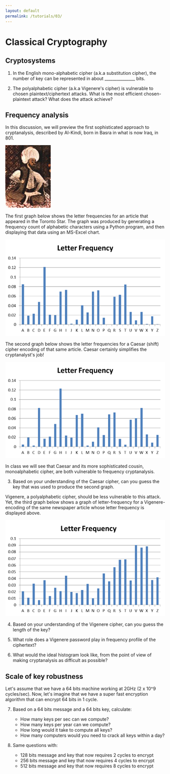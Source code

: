 ```yaml
---
layout: default
permalink: /tutorials/03/
---
```


# Classical Cryptography

## Cryptosystems

1. In the English mono-alphabetic cipher (a.k.a substitution cipher), the number of key can be represented in about \_\_\_\_\_\_\_\_\_\_\_\_\_\_\_ bits.

2. The polyalphabetic cipher (a.k.a Vigenere's cipher) is vulnerable to chosen plaintext/ciphertext attacks. What is the most efficient chosen-plaintext attack? What does the attack achieve?

## Frequency analysis

In this discussion, we will preview the first sophisticated approach to cryptanalysis, described by Al-Kindi, born in Basra in what is now Iraq, in 801.

![al-kindi](media/al-kindi.jpg)

The first graph below shows the letter frequencies for an article that appeared in the Toronto Star. The graph was produced by generating a frequency count of alphabetic characters using a Python program, and then displaying that data using an MS-Excel chart.

![original](media/original.png)

The second graph below shows the letter frequencies for a Caesar (shift) cipher encoding of that same article. Caesar certainly simplifies the cryptanalyst's job!

![caesar](media/caesar.png)

In class we will see that Caesar and its more sophisticated cousin, monoalphabetic cipher, are both vulnerable to frequency 
cryptanalysis. 

3. Based on your understanding of the Caesar cipher, can you guess the key that was used to produce the second graph. 

Vigenere, a polyalphabetic cipher, should be less vulnerable to this attack. Yet, the third graph below shows a graph of letter-frequency for a Vigenere-encoding of the same newspaper article whose letter frequency is displayed above.

![vigenere](media/vigenere.png)

4. Based on your understanding of the Vigenere cipher, can you guess the length of the key?

5. What role does a Vigenere password play in frequency profile of the ciphertext?

6. What would the ideal histogram look like, from the point of view of making cryptanalysis as difficult as possible?

## Scale of key robustness

Let's assume that we have a 64 bits machine working at 2GHz (2 x 10^9 cycles/sec). Now, let's imagine that we have a super fast encryption algorithm that can encrypt 64 bits in 1 cycle.

7. Based on a 64 bits message and a 64 bits key, calculate:

    - How many keys per sec can we compute?
    - How many keys per year can we compute?
    - How long would it take to compute all keys?
    - How many computers would you need to crack all keys within a day?

8. Same questions with:

    - 128 bits message and key that now requires 2 cycles to encrypt
    - 256 bits message and key that now requires 4 cycles to encrypt
    - 512 bits message and key that now requires 8 cycles to encrypt
